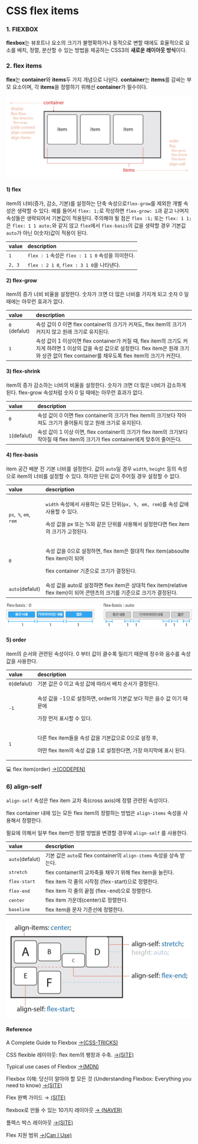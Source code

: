 # CSS flex items

### 1. FlEXBOX

**flexbox**는 뷰포트나 요소의 크기가 불명확하거나 동적으로 변할 때에도 효율적으로 요소를 배치, 정렬, 분산할 수 있는 방법을 제공하는 CSS3의 **새로운 레이아웃 방식**이다.

### 2. flex items

**flex**는 **container**와 **items**두 가지 개념으로 나뉜다. **container**는 **items**를 감싸는 부모 요소이며, 각 **items**을 정렬하기 위해선 **container**가 필수이다.

![felx](../.gitbook/assets/flex-base%20%281%29.webp)

#### 1\) flex

item의 너비\(증가, 감소, 기본\)를 설정하는 단축 속성으로`flex-grow`를 제외한 개별 속성은 생략할 수 있다. 예를 들어서 `flex: 1;`로 작성하면 `flex-grow: 1`과 같고 나머지 속성들은 생략되어서 기본값이 적용된다. 주의해야 될 점은 `flex :1;` 또는 `flex: 1 1;`은 `flex: 1 1 auto;`와 같지 않고 `flex`에서 `flex-basis`의 값을 생략할 경우 기본값 `auto`가 아닌 0\(숫자\)값이 적용이 된다.

| value | description |
| :--- | :--- |
| `1` | `flex : 1` 속성은 `flex : 1 1 0` 속성을 의미한다. |
| `2, 3` | `flex : 2 1 0`, `flex : 3 1 0`을 나타낸다. |

 

#### 2\) flex-grow

item의 증가 너비 비율을 설정한다. 숫자가 크면 더 많은 너비를 가지게 되고 숫자 0 일 때에는 아무런 효과가 없다.

| value | description |
| :--- | :--- |
|  `0` \(defalut\) | 속성 값이 0 이면 flex container의 크기가 커져도, flex item의 크기가 커지지 않고 원래 크기로 유지된다. |
| `1` | 속성 값이 1 이상이면 flex container가 커질 때, flex item의 크기도 커지게 하려면 1 이상의 값을 속성 값으로 설정한다. flex item은 원래 크기와 상관 없이 flex container를 채우도록 flex item의 크기가 커진다. |

#### 3\) flex-shrink

item의 증가 감소하는 너비의 비율을 설정한다. 숫자가 크면 더 많은 너비가 감소하게 된다. flex-grow 속성처럼 숫자 0 일 때에는 아무런 효과가 없다.

| value | description |
| :--- | :--- |
| `0` | 속성 값이 0 이면 flex container의 크기가 flex item의 크기보다 작아져도 크기가 줄어들지 않고 원래 크기로 유지된다. |
| `1`\(defalut\) | 속성 값이 1 이상 이면, flex container의 크기가 flex item의 크기보다 작아질 때 flex item의 크기가 flex container에게 맞추어 줄어든다. |

#### 4\) flex-basis

item 공간 배분 전 기본 너비를 설정한다. 값이 `auto`일 경우 `width`, `height` 등의 속성으로 item의 너비를 설정할 수 있다. 하지만 단위 값이 주어질 경우 설정할 수 없다.

<table>
  <thead>
    <tr>
      <th style="text-align:left">value</th>
      <th style="text-align:left">description</th>
    </tr>
  </thead>
  <tbody>
    <tr>
      <td style="text-align:left"><code>px</code>,<code> %</code>, <code>em</code>,<code> rem</code>
      </td>
      <td style="text-align:left">
        <p><code>width</code> &#xC18D;&#xC131;&#xC5D0;&#xC11C; &#xC0AC;&#xC6A9;&#xD558;&#xB294;
          &#xBAA8;&#xB4E0; &#xB2E8;&#xC704;(<code>px, %, em, rem</code>)&#xB97C;
          &#xC18D;&#xC131; &#xAC12;&#xC5D0; &#xC0AC;&#xC6A9;&#xD560; &#xC218; &#xC788;&#xB2E4;.</p>
        <p>&#xC18D;&#xC131; &#xAC12;&#xC744; px &#xB610;&#xB294; %&#xC640; &#xAC19;&#xC740;
          &#xB2E8;&#xC704;&#xB97C; &#xC0AC;&#xC6A9;&#xD574;&#xC11C; &#xC124;&#xC815;&#xD55C;&#xB2E4;&#xBA74;
          flex item&#xC758; &#xD06C;&#xAE30;&#xAC00; &#xACE0;&#xC815;&#xB41C;&#xB2E4;.</p>
      </td>
    </tr>
    <tr>
      <td style="text-align:left"><code>0</code>
      </td>
      <td style="text-align:left">
        <p>&#xC18D;&#xC131; &#xAC12;&#xC744; 0&#xC73C;&#xB85C; &#xC124;&#xC815;&#xD558;&#xBA74;,
          flex item&#xC740; &#xC808;&#xB300;&#xC801; flex item(absoulte flex item)&#xC774;
          &#xB418;&#xC5B4;</p>
        <p>flex container &#xAE30;&#xC900;&#xC73C;&#xB85C; &#xD06C;&#xAE30;&#xAC00;
          &#xACB0;&#xC815;&#xB41C;&#xB2E4;.</p>
      </td>
    </tr>
    <tr>
      <td style="text-align:left"><code>auto</code>(defalut)</td>
      <td style="text-align:left">&#xC18D;&#xC131; &#xAC12;&#xC744; auto&#xB85C; &#xC124;&#xC815;&#xD558;&#xBA74;
        flex item&#xC740; &#xC0C1;&#xB300;&#xC801; flex item(relative flex item)&#xC774;
        &#xB418;&#xC5B4; &#xCF58;&#xD150;&#xCE20;&#xC758; &#xD06C;&#xAE30;&#xB97C;
        &#xAE30;&#xC900;&#xC73C;&#xB85C; &#xD06C;&#xAE30;&#xAC00; &#xACB0;&#xC815;&#xB41C;&#xB2E4;.</td>
    </tr>
  </tbody>
</table>

![flex-basis](../.gitbook/assets/helloworld-201811-flex_10.png)

#### 5\) order

 item의 순서와 관련된 속성이다. 0 부터 값이 클수록 밀리기 때문에 정수와 음수를 속성 값을 사용한다.

<table>
  <thead>
    <tr>
      <th style="text-align:left">value</th>
      <th style="text-align:left">description</th>
    </tr>
  </thead>
  <tbody>
    <tr>
      <td style="text-align:left"><code>0</code>(defalut)</td>
      <td style="text-align:left">&#xAE30;&#xBCF8; &#xAC12;&#xC740; 0 &#xC774;&#xACE0; &#xC18D;&#xC131;
        &#xAC12;&#xC5D0; &#xB530;&#xB77C;&#xC11C; &#xBC30;&#xCE58; &#xC21C;&#xC11C;&#xAC00;
        &#xACB0;&#xC815;&#xB41C;&#xB2E4;.</td>
    </tr>
    <tr>
      <td style="text-align:left"><code>-1</code>
      </td>
      <td style="text-align:left">
        <p>&#xC18D;&#xC131; &#xAC12;&#xC744; -1&#xC73C;&#xB85C; &#xC124;&#xC815;&#xD558;&#xBA74;,
          order&#xC758; &#xAE30;&#xBCF8;&#xAC12; &#xBCF4;&#xB2E4; &#xC791;&#xC740;
          &#xC74C;&#xC218; &#xAC12; &#xC774;&#xAE30; &#xB54C;&#xBB38;&#xC5D0;</p>
        <p>&#xAC00;&#xC7A5; &#xBA3C;&#xC800; &#xD45C;&#xC2DC;&#xD560; &#xC218; &#xC788;&#xB2E4;.</p>
      </td>
    </tr>
    <tr>
      <td style="text-align:left"><code>1</code>
      </td>
      <td style="text-align:left">
        <p>&#xB2E4;&#xB978; flex item&#xB4E4;&#xC744; &#xC18D;&#xC131; &#xAC12;&#xC744;
          &#xAE30;&#xBCF8;&#xAC12;&#xC73C;&#xB85C; 0&#xC73C;&#xB85C; &#xC124;&#xC815;
          &#xD6C4;,</p>
        <p>&#xC5B4;&#xB5A4; flex item&#xC758; &#xC18D;&#xC131; &#xAC12;&#xC744; 1&#xB85C;
          &#xC124;&#xC815;&#xD55C;&#xB2E4;&#xBA74;, &#xAC00;&#xC7A5; &#xB9C8;&#xC9C0;&#xB9C9;&#xC5D0;
          &#xD45C;&#xC2DC; &#xB41C;&#xB2E4;.</p>
      </td>
    </tr>
  </tbody>
</table>

💻 flex item\(order\) [→\(CODEPEN\)](https://codepen.io/vi2920va/full/vYyYyaO)

### 6\)  align-self

`align-self` 속성은 flex item 교차 축\(cross axis\)에 정렬 관련된 속성이다.

flex container 내에 있는 모든 flex item의 정렬하는 방법은 `align-items` 속성을 사용해서 정렬한다. 

필요에 의해서 일부 flex item만 정렬 방법을 변경할 경우에 `align-self` 를 사용한다.

| value | description |
| :--- | :--- |
| `auto`\(defalut\) | 기본 값은 `auto`로 flex container의 `align-items` 속성을 상속 받는다. |
| `stretch` | flex container의 교차축을 채우기 위해 flex item을 늘린다. |
| `flex-start` | flex item 각 줄의 시작점 \(flex-start\)으로 정렬한다. |
| `flex-end` | flex item 각 줄의 끝점 \(flex-end\)으로 정렬한다. |
| `center` | flex item 가운데\(center\)로 정렬한다. |
| `baseline` | flex item을 문자 기준선에 정렬한다. |

![align-self](../.gitbook/assets/flex-align-self.webp)

#### Reference

A Complete Guide to Flexbox [→\(CSS-TRICKS\)](https://css-tricks.com/snippets/css/a-guide-to-flexbox/)​‌

CSS flexible 레이아웃: flex item의 팽창과 수축. [→\(SITE\)](https://naradesign.github.io/article/)​‌

Typical use cases of Flexbox [→\(MDN\)](https://developer.mozilla.org/en-US/docs/Web/CSS/CSS_Flexible_Box_Layout/Typical_Use_Cases_of_Flexbox)​‌

Flexbox 이해: 당신이 알아야 할 모든 것 \(Understanding Flexbox: Everything you need to know\) [→\(SITE\)](https://www.vobour.com/4-flexbox-%EC%9D%B4%ED%95%B4-%EB%8B%B9%EC%8B%A0%EC%9D%B4-%EC%95%8C%EC%95%84%EC%95%BC-%ED%95%A0-%EB%AA%A8%EB%93%A0-%EA%B2%83-understa)​‌

Flex 완벽 가이드 → [\(SITE\)](https://heropy.blog/2018/11/24/css-flexible-box/)​‌

flexbox로 만들 수 있는 10가지 레이아웃 [→ \(NAVER\)](https://d2.naver.com/helloworld/8540176)​‌

플렉스 박스 레이아웃 [→\(SITE\)](https://poiemaweb.com/css3-flexbox)​‌

Flex 지원 범위 [→\(Can I Use\)](https://caniuse.com/#search=flexbox)

